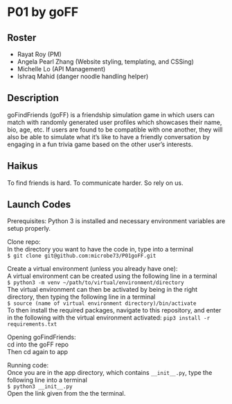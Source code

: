 # P01 by goFF

## Roster
* Rayat Roy (PM)
* Angela Pearl Zhang (Website styling, templating, and CSSing)
* Michelle Lo (API Management)
* Ishraq Mahid (danger noodle handling helper)

## Description
goFindFriends (goFF) is a friendship simulation game in which users can match with randomly generated user profiles which showcases their name, bio, age, etc. If users are found to be compatible with one another, they will also be able to simulate what it’s like to have a friendly conversation by engaging in a fun trivia game based on the other user’s interests.

## Haikus
To find friends is hard.
To communicate harder.
So rely on us.

## Launch Codes
Prerequisites:
    Python 3 is installed and necessary environment variables are setup properly.

Clone repo:
    <br>
    In the directory you want to have the code in, type into a terminal
    <br>
    ```
    $ git clone git@github.com:microbe73/P01goFF.git
    ```
    
Create a virtual environment (unless you already have one):
    <br>
    A virtual environment can be created using the following line in a terminal 
    <br>
    ```
    $ python3 -m venv ~/path/to/virtual/environment/directory
    ```
    <br>
    The virtual environment can then be activated by being in the right directory, then typing the following line in a terminal
    <br>
    ```
    $ source (name of virtual environment directory)/bin/activate
    ```
    <br>
    To then install the required packages, navigate to this repository, and enter in the following with the virtual environment activated:
    ```
    pip3 install -r requirements.txt
    ```
    
Opening goFindFriends:
    <br>
    cd into the goFF repo
    <br>
    Then cd again to app 
    
Running code:
    <br>
    Once you are in the app directory, which contains ```__init__.py```, type the following line into a terminal
    <br>
    ```
    $ python3 __init__.py 
    ```
    <br>
    Open the link given from the the terminal.
